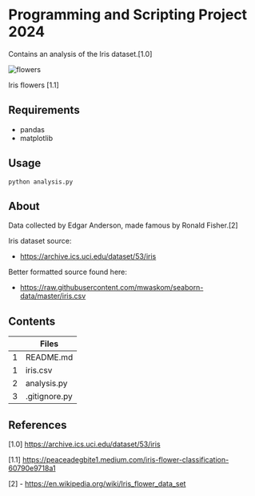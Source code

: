 # Programming and Scripting Project 2024

Contains an analysis of the Iris dataset.[1.0]

![flowers](https://miro.medium.com/v2/resize:fit:720/format:webp/1*YYiQed4kj_EZ2qfg_imDWA.png)

Iris flowers [1.1]

## Requirements
- pandas
- matplotlib

## Usage

    python analysis.py

## About 

Data collected by Edgar Anderson, made famous by Ronald Fisher.[2]

Iris dataset source:

- https://archive.ics.uci.edu/dataset/53/iris

Better formatted source found here:    
 
 - https://raw.githubusercontent.com/mwaskom/seaborn-data/master/iris.csv

## Contents

|      | Files         |
|-----:|---------------|
|     1| README.md     | 
|     1| iris.csv      |
|     2| analysis.py   |
|     3| .gitignore.py |

## References

[1.0] https://archive.ics.uci.edu/dataset/53/iris

[1.1] https://peaceadegbite1.medium.com/iris-flower-classification-60790e9718a1

[2] - https://en.wikipedia.org/wiki/Iris_flower_data_set